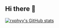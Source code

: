 ## Hi there 👋

<!--
**rxphyy/rxphyy** is a ✨ _special_ ✨ repository because its `README.md` (this file) appears on your GitHub profile.

Here are some ideas to get you started:

- 🔭 I’m currently working on ...
- 🌱 I’m currently learning ...
- 👯 I’m looking to collaborate on ...
- 🤔 I’m looking for help with ...
- 💬 Ask me about ...
- 📫 How to reach me: ...
- 😄 Pronouns: ...
- ⚡ Fun fact: ...
-->

[![rxphyy's GitHub stats](https://raphyygithubreadmestats-rxphyys-projects.vercel.app/api?username=rxphyy&show_icons=true&theme=radical)](https://github.com/anuraghazra/github-readme-stats)
